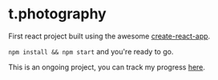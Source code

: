 # t.photography

First react project built using the awesome [create-react-app](https://github.com/facebookincubator/create-react-app).

`npm install && npm start` and you're ready to go.

This is an ongoing project, you can track my progress [here](https://github.com/iamtimm/photos.timothy/issues).

